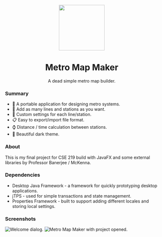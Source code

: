 <p align="center"><a href="https://nimbusmusic.herokuapp.com/" target="_blank"><img width="150" src="https://github.com/Spiderpig86/MetroMapMaker/blob/master/logo.png"></a></p>

<h1 align="center">Metro Map Maker</h1>

<p align="center">A dead simple metro map builder.</p>

### Summary
* :light_rail: A portable application for designing metro systems.
* :station: Add as many lines and stations as you want.
* :ticket: Custom settings for each line/station.
* :clipboard: Easy to export/import file format.
* :watch: Distance / time calculation between stations.
* :milky_way: Beautiful dark theme.

### About
This is my final project for CSE 219 build with JavaFX and some external libraries by Professor Banerjee / McKenna.

### Dependencies
* Desktop Java Framework - a framework for quickly prototyping desktop applications.
* jTPS - used for simple transactions and state management.
* Properties Framework - built to support adding different locales and storing local settings.

### Screenshots
![Welcome dialog.](https://i.imgur.com/bE3XaEm.png "Welcome dialog.")
![Metro Map Maker with project opened.](https://i.imgur.com/uKGP7Bk.png "Metro Map Maker with project opened.")